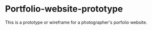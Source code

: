 # Portfolio-website-prototype
This is a prototype or wireframe for a photographer's porfolio website.
